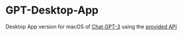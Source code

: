 # GPT-Desktop-App
Desktop App version for macOS of [Chat GPT-3](https://openai.com/blog/chatgpt/) using the [provided API](https://platform.openai.com/docs/api-reference/introduction)
